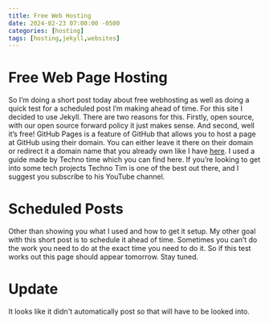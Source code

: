 ```yaml
---
title: Free Web Hosting
date: 2024-02-23 07:00:00 -0500
categories: [hosting]
tags: [hosting,jekyll,websites]
---
```


# Free Web Page Hosting

So I’m doing a short post today about free webhosting as well as doing a quick test for a scheduled post I’m making ahead of time.  For this site I decided to use Jekyll.  There are two reasons for this.  Firstly, open source, with our open source forward policy it just makes sense.  And second, well it’s free!  GitHub Pages is a feature of GitHub that allows you to host a page at GitHub using their domain.  You can either leave it there on their domain or redirect it a domain name that you already own like I have [here](https://technotim.live/posts/jekyll-docs-site/).  I used a guide made by Techno time which you can find here.  If you’re looking to get into some tech projects Techno Tim is one of the best out there, and I suggest you subscribe to his YouTube channel.

# Scheduled Posts

Other than showing you what I used and how to get it setup.  My other goal with this short post is to schedule it ahead of time.  Sometimes you can’t do the work you need to do at the exact time you need to do it.  So if this test works out this page should appear tomorrow.  Stay tuned.

# Update

It looks like it didn't automatically post so that will have to be looked into.